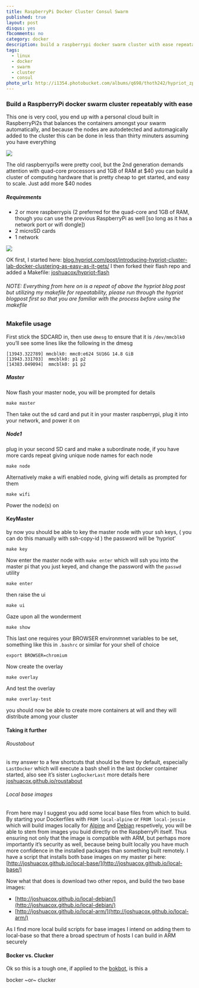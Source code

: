 ```yaml
---
title: RaspberryPi Docker Cluster Consul Swarm
published: true
layout: post
disqus: yes
fbcomments: no
category: docker
description: build a raspberrypi docker swarm cluster with ease repeatably
tags: 
  - linux
  - docker
  - swarm
  - cluster
  - consul
photo_url: http://i1354.photobucket.com/albums/q698/thoth242/hypriot_zpsqhyizsex.png
---
```


### Build a RaspberryPi docker swarm cluster repeatably with ease

This one is very cool, you end up with a personal cloud built in RaspberryPi2s that balances the containers amongst your swarm automatically, and because the nodes are autodetected and automagically added to the cluster this can be done in less than thirty minuters assuming you have everything

![](http://i1354.photobucket.com/albums/q698/thoth242/hypriot_zpsqhyizsex.png)

The old raspberrypi1s were pretty cool, but the 2nd generation demands attention with quad-core processors and 1GB of RAM at $40 you can build a cluster of computing hardware that is pretty cheap to get started, and easy to scale.  Just add more $40 nodes

##### Requirements

* 2 or more raspberrypis (2 preferred for the quad-core and 1GB of RAM, though you can use the previous RaspberryPi as well [so long as it has a network port or wifi dongle])
* 2 microSD cards
* 1 network

![](http://i1354.photobucket.com/albums/q698/thoth242/cluster_lab_zpssjdhfbrv.png)

OK first, I started here: [blog.hypriot.com/post/introducing-hypriot-cluster-lab-docker-clustering-as-easy-as-it-gets/](http://blog.hypriot.com/post/introducing-hypriot-cluster-lab-docker-clustering-as-easy-as-it-gets/)
I then forked their flash repo and added a Makefile: [joshuacox/hypriot-flash](https://github.com/joshuacox/hypriot-flash)

###### NOTE: Everything from here on is a repeat of above the hypriot blog post but utilizing my makefile for repeatability, please run through the hypriot blogpost first so that you are familiar with the process before using the makefile

### Makefile usage

First stick the SDCARD in, then use `dmesg` to ensure that it is `/dev/mmcblk0` you’ll see some lines like the following in the dmesg

```
[13943.322789] mmcblk0: mmc0:e624 SU16G 14.8 GiB 
[13943.331703]  mmcblk0: p1 p2
[14383.049094]  mmcblk0: p1 p2
```

##### Master

Now flash your master node, you will be prompted for details

```
make master
```

Then take out the sd card and put it in your master raspberrypi, plug it into your network, and power it on

##### Node1

plug in your second SD card and make a subordinate node, if you have more cards repeat giving unique node names for each node

```
make node
```

Alternatively make a wifi enabled node, giving wifi details as prompted for them

```
make wifi
```

Power the node(s) on

#### KeyMaster

by now you should be able to key the master node with your ssh keys, ( you can do this manually with ssh-copy-id ) the password will be ‘hypriot’

```
make key
```

Now enter the master node with `make enter` which will ssh you into the master pi that you just keyed, and change the password with the `passwd` utility

```
make enter
```

then raise the ui

```
make ui
```

Gaze upon all the wonderment

```
make show
```

This last one requires your BROWSER environmnet variables to be set, something like this in `.bashrc` or similar for your shell of choice

```
export BROWSER=chromium
```

Now create the overlay

```
make overlay
```

And test the overlay

```
make overlay-test
```

you should now be able to create more containers at will and they will distribute among your cluster

#### Taking it further

###### Roustabout

is my answer to a few shortcuts that should be there by default,
especially `LastDocker` which will execute a bash shell in the last docker container started, also see it’s sister `LogDockerLast`
more details here [joshuacox.github.io/roustabout](http://joshuacox.github.io/roustabout/)

###### Local base images

From here may I suggest you add some local base files from which to build.
By starting your Dockerfiles with `FROM local-alpine` or `FROM local-jessie`
which will build images locally for [Alpine](http://www.alpinelinux.org/) and [Debian](https://www.debian.org/) respetively,
you will be able to stem from images you buid directly on the RaspberryPi itself.
Thus ensuring not only that the image is compatible with ARM, but perhaps more importantly
it’s security as well, because being built locally you have much more confidence 
in the installed packages than something built remotely.  I have a script that installs both base images on my master pi here: [http://joshuacox.github.io/local-base/](http://joshuacox.github.io/local-base/)

Now what that does is download two other repos, and build the two base images:

* [http://joshuacox.github.io/local-debian/](http://joshuacox.github.io/local-debian/)
* [http://joshuacox.github.io/local-arm/](http://joshuacox.github.io/local-arm/)

As I find more local build scripts for base images I intend on adding them to local-base so that there a broad spectrum of hosts I can build in ARM securely

#### Bocker vs. Clucker

Ok so this is a tough one, if applied to the [bokbot](http://bokbot.com/), is this a

bocker  ~or~  clucker
